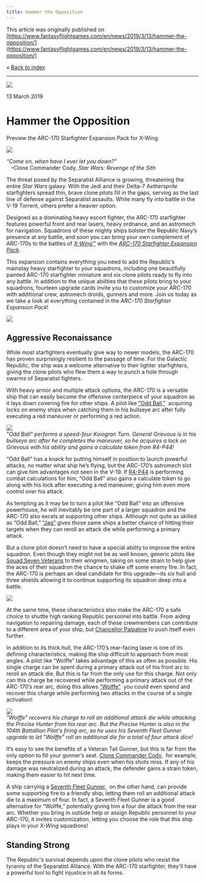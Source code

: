 ```yaml
---
title: Hammer the Opposition
---
```


This article was originally published on [https://www.fantasyflightgames.com/en/news/2019/3/13/hammer-the-opposition/](https://www.fantasyflightgames.com/en/news/2019/3/13/hammer-the-opposition/)

&laquo; [Back to index](../index.md)

---

![](3ea1e90963b025c01c5378e6a8c826a5.jpg)

13 March 2019

Hammer the Opposition
=====================

Preview the ARC-170 Starfighter Expansion Pack for X-Wing

![](c93679b3845d166881f4f90d8aa1e44a.png)

_“Come on, when have I ever let you down?”_  
   –Clone Commander Cody, _Star Wars: Revenge of the Sith_

The threat posed by the Separatist Alliance is growing, threatening the entire _Star Wars_ galaxy. With the Jedi and their Delta-7 _Aethersprite_ starfighters spread thin, brave clone pilots fill in the gaps, serving as the last line of defense against Separatist assaults. While many fly into battle in the V-19 Torrent, others prefer a heavier option.

Designed as a dominating heavy escort fighter, the ARC-170 starfighter features powerful front and rear lasers, heavy ordnance, and an astromech for navigation. Squadrons of these mighty ships bolster the Republic Navy’s presence at any battle, and soon you can bring your own complement of ARC-170s to the battles of [_X-Wing_™](https://www.fantasyflightgames.com/en/products/x-wing-second-edition/) with the _[ARC-170 Starfighter Expansion Pack](https://www.fantasyflightgames.com/en/products/x-wing-second-edition/products/arc-170-starfighter-expansion-pack/)_.

This expansion contains everything you need to add the Republic’s mainstay heavy starfighter to your squadrons, including one beautifully painted ARC-170 starfighter miniature and six clone pilots ready to fly into any battle. In addition to the unique abilities that these pilots bring to your squadrons, fourteen upgrade cards invite you to customize your ARC-170 with additional crew, astromech droids, gunners and more. Join us today as we take a look at everything contained in the _ARC-170 Starfighter Expansion Pack_!

![](a1828b8810ca5b4472784f4a1e817b14.png)

Aggressive Reconaissance
------------------------

While most starfighters eventually give way to newer models, the ARC-170 has proven surprisingly resilient to the passage of time. For the Galactic Republic, the ship was a welcome alternative to their lighter starfighters, giving the clone pilots who flew them a way to punch a hole through swarms of Separatist fighters.

With heavy armor and multiple attack options, the ARC-170 is a versatile ship that can easily become the offensive centerpiece of your squadron as it lays down covering fire for other ships. A pilot like [“Odd Ball,”](575edba890e089da741364be88f09e5f.png)  acquiring locks on enemy ships when catching them in his bullseye arc after fully executing a red maneuver or performing a red action.

![](a80d794a91b4ba292bd7505e8ab6f1e3.jpg)  
_"Odd Ball" performs a speed-four Koiogran Turn. General Grievous is in his bullseye arc after he completes the maneuver, so he acquires a lock on Grievous with his ability and gains a calculate token from R4-P44!_

“Odd Ball” has a knack for putting himself in position to launch powerful attacks, no matter what ship he’s flying, but the ARC-170’s astromech slot can give him advantages not seen in the V-19. If [R4-P44](e4a73ae03633964be3f2eddb0940c3f0.png) is performing combat calculations for him, “Odd Ball” also gains a calculate token to go along with his lock after executing a red maneuver, giving him even more control over his attack.

As tempting as it may be to turn a pilot like “Odd Ball” into an offensive powerhouse, he will inevitably be one part of a larger squadron and the ARC-170 also excels at supporting other ships. Although not quite as skilled as “Odd Ball,” [“Jag”](2df266218ff34570995d0a49d9a3bd0d.png) gives those same ships a better chance of hitting their targets when they can reroll an attack die while performing a primary attack.

But a clone pilot doesn’t need to have a special ability to improve the entire squadron. Even though they might not be as well known, generic pilots like  [Squad Seven Veterans](c0950b1cb5181c09a6836183b73aff42.png) to their wingmen, taking on some strain to help give the aces of their squadron the chance to shake off some enemy fire. In fact, the ARC-170 is perhaps an ideal candidate for this upgrade—its six hull and three shields allowing it to continue supporting its squadron deep into a battle.

![](7fd1d38c25e1c003d5aea1cb3e5f99d1.png)

At the same time, these characteristics also make the ARC-170 a safe choice to shuttle high ranking Republic personnel into battle. From aiding navigation to repairing damage, each of these crewmembers can contribute to a different area of your ship, but [Chancellor Palpatine](75132b36d332d7e4ac8946421bb838ec.png) to push itself even further.

In addition to its thick hull, the ARC-170’s rear-facing laser is one of its defining characteristics, making the ship difficult to approach from most angles. A pilot like “Wolffe” takes advantage of this as often as possible. His single charge can be spent during a primary attack out of his front arc to reroll an attack die. But this is far from the only use for this charge. Not only can this charge be recovered while performing a primary attack out of the ARC-170’s rear arc, doing this allows [“Wolffe”](5ede56b727f3a9a3979950d4d33ed49b.png)  you could even spend and recover this charge while performing two attacks in the course of a single activation!

![](20a9ff3dcbaf3136490bafe8834b6a8a.jpg)  
_"Wolffe" recovers his charge to roll an additional attack die while attacking the Precise Hunter from his rear arc. But the Precise Hunter is also in the 104th Battallion Pilot's firing arc, so he uses his Seventh Fleet Gunner upgrade to let "Wolffe" roll an additional die for a total of four attack dice!_ 

It’s easy to see the benefits of a Veteran Tail Gunner, but this is far from the only option to fill your gunner’s seat. [Clone Commander Cody,](348f9867b6835b4901ead9aed796e60e.png)  for example, keeps the pressure on enemy ships even when his shots miss. If any of his damage was neutralized during an attack, the defender gains a strain token, making them easier to hit next time.

A ship carrying a [Seventh Fleet Gunner,](544923a448947c49a4a5de13ee1a8a85.png)  on the other hand, can provide some supporting fire to a friendly ship, letting them roll an additional attack die to a maximum of four. In fact, a Seventh Fleet Gunner is a good alternative for “Wolffe,” potentially giving him a four die attack from the rear arc. Whether you bring in outside help or assign Republic personnel to your ARC-170, it invites customization, letting you choose the role that this ship plays in your _X-Wing_ squadrons!

Standing Strong
---------------

The Republic's survival depends upon the clone pilots who resist the tyranny of the Separatist Alliance. With the ARC-170 starfighter, they'll have a powerful tool to fight injustice in all its forms. 

[](http://community.fantasyflightgames.com/index.php?/forum/222-x-wing/)